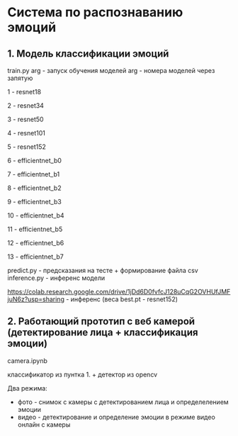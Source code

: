 # Система по распознаванию эмоций
## 1. Модель классификации эмоций

train.py arg - запуск обучения моделей
arg - номера моделей через запятую

1 - resnet18

2 - resnet34

3 - resnet50

4 - resnet101

5 - resnet152

6 - efficientnet_b0

7 - efficientnet_b1

8 - efficientnet_b2

9 - efficientnet_b3

10 - efficientnet_b4

11 - efficientnet_b5

12 - efficientnet_b6

13 - efficientnet_b7



predict.py - предсказания на тесте + формирование файла csv
inference.py - инференс модели


https://colab.research.google.com/drive/1jDd6D0fvfcJ128uCqG2OVHUfJMFjuN6z?usp=sharing - инференс (веса best.pt - resnet152)

## 2. Работающий прототип с веб камерой (детектирование лица + классификация эмоции)

camera.ipynb

классификатор из пунтка 1. + детектор из opencv

Два режима: 
- фото - снимок с камеры с детектированием лица и определелением эмоции
- видео - детектирование и определение эмоции в режиме видео онлайн с камеры
